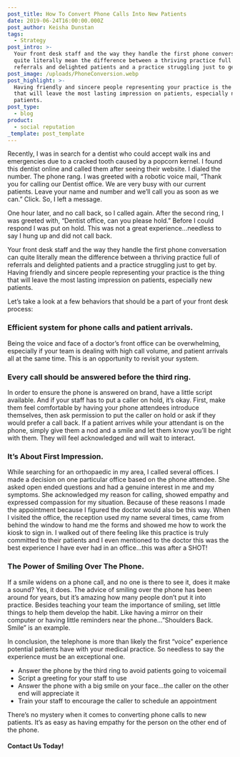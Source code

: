 ```yaml
---
post_title: How To Convert Phone Calls Into New Patients
date: 2019-06-24T16:00:00.000Z
post_author: Keisha Dunstan
tags:
  - Strategy
post_intro: >-
  Your front desk staff and the way they handle the first phone conversation can
  quite literally mean the difference between a thriving practice full of
  referrals and delighted patients and a practice struggling just to get by. 
post_image: /uploads/PhoneConversion.webp
post_highlight: >-
  Having friendly and sincere people representing your practice is the thing
  that will leave the most lasting impression on patients, especially new
  patients.
post_type:
  - blog
product:
  - social reputation
_template: post_template
---
```


Recently, I was in search for a dentist who could accept walk ins and emergencies due to a cracked tooth caused by a popcorn kernel. I found this dentist online and called them after seeing their website. I dialed the number. The phone rang. I was greeted with a robotic voice mail, “Thank you for calling our Dentist office. We are very busy with our current patients. Leave your name and number and we’ll call you as soon as we can.” Click. So, I left a message.

One hour later, and no call back, so I called again. After the second ring, I was greeted with, “Dentist office, can you please hold.” Before I could respond I was put on hold. This was not a great experience…needless to say I hung up and did not call back.

Your front desk staff and the way they handle the first phone conversation can quite literally mean the difference between a thriving practice full of referrals and delighted patients and a practice struggling just to get by. Having friendly and sincere people representing your practice is the thing that will leave the most lasting impression on patients, especially new patients.

Let’s take a look at a few behaviors that should be a part of your front desk process:

### Efficient system for phone calls and patient arrivals.

Being the voice and face of a doctor’s front office can be overwhelming, especially if your team is dealing with high call volume, and patient arrivals all at the same time. This is an opportunity to revisit your system.

### Every call should be answered before the third ring.

In order to ensure the phone is answered on brand, have a little script available. And if your staff has to put a caller on hold, it’s okay. First, make them feel comfortable by having your phone attendees introduce themselves, then ask permission to put the caller on hold or ask if they would prefer a call back. If a patient arrives while your attendant is on the phone, simply give them a nod and a smile and let them know you’ll be right with them. They will feel acknowledged and will wait to interact.

### It’s About First Impression.

While searching for an orthopaedic in my area, I called several offices. I made a decision on one particular office based on the phone attendee. She asked open ended questions and had a genuine interest in me and my symptoms. She acknowledged my reason for calling, showed empathy and expressed compassion for my situation. Because of these reasons I made the appointment because I figured the doctor would also be this way. When I visited the office, the reception used my name several times, came from behind the window to hand me the forms and showed me how to work the kiosk to sign in. I walked out of there feeling like this practice is truly committed to their patients and I even mentioned to the doctor this was the best experience I have ever had in an office…this was after a SHOT!

### The Power of Smiling Over The Phone.

If a smile widens on a phone call, and no one is there to see it, does it make a sound? Yes, it does. The advice of smiling over the phone has been around for years, but it’s amazing how many people don’t put it into practice. Besides teaching your team the importance of smiling, set little things to help them develop the habit. Like having a mirror on their computer or having little reminders near the phone…”Shoulders Back. Smile” is an example.

In conclusion, the telephone is more than likely the first “voice” experience potential patients have with your medical practice. So needless to say the experience must be an exceptional one.

* Answer the phone by the third ring to avoid patients going to voicemail
* Script a greeting for your staff to use
* Answer the phone with a big smile on your face…the caller on the other end will appreciate it
* Train your staff to encourage the caller to schedule an appointment

There’s no mystery when it comes to converting phone calls to new patients. It’s as easy as having empathy for the person on the other end of the phone.

#### Contact Us Today!
